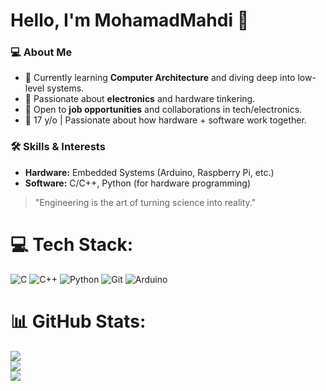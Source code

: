 # Hello, I'm MohamadMahdi 👋  

### 💻 About Me  
- 🧠 Currently learning **Computer Architecture** and diving deep into low-level systems.  
- 🔌 Passionate about **electronics** and hardware tinkering.  
- 🚀 Open to **job opportunities** and collaborations in tech/electronics.  
- 🌱 17 y/o |  Passionate about how hardware + software work together. 

### 🛠 Skills & Interests  
- **Hardware:** Embedded Systems (Arduino, Raspberry Pi, etc.)  
- **Software:** C/C++, Python (for hardware programming)   

> "Engineering is the art of turning science into reality."  

# 💻 Tech Stack:
![C](https://img.shields.io/badge/c-%2300599C.svg?style=for-the-badge&logo=c&logoColor=white) ![C++](https://img.shields.io/badge/c++-%2300599C.svg?style=for-the-badge&logo=c%2B%2B&logoColor=white) ![Python](https://img.shields.io/badge/python-3670A0?style=for-the-badge&logo=python&logoColor=ffdd54) ![Git](https://img.shields.io/badge/git-%23F05033.svg?style=for-the-badge&logo=git&logoColor=white) ![Arduino](https://img.shields.io/badge/-Arduino-00979D?style=for-the-badge&logo=Arduino&logoColor=white)
# 📊 GitHub Stats:
![](https://github-readme-stats.vercel.app/api?username=MhdDevC&theme=dark&hide_border=false&include_all_commits=false&count_private=false)<br/>
![](https://nirzak-streak-stats.vercel.app/?user=MhdDevC&theme=dark&hide_border=false)<br/>
![](https://github-readme-stats.vercel.app/api/top-langs/?username=MhdDevC&theme=dark&hide_border=false&include_all_commits=false&count_private=false&layout=compact)

<!-- Proudly created with GPRM ( https://gprm.itsvg.in ) -->

